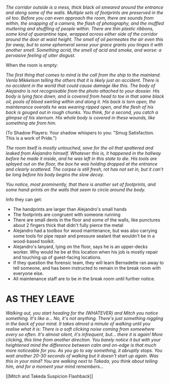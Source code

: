 _The corridor outside is a mess, thick black oil smeared around the entrance and along some of the walls. Multiple sets of footprints are preserved in the oil too. Before you can even approach the room, there are sounds from within, the snapping of a camera, the flash of photography, and the muffled muttering and shuffling of people within. There are thin plastic ribbons, some kind of quarantine tape, wrapped across either side of the corridor around the door at waist height. The smell of oil permeates the air even this far away, but to some ephemeral sense your grace grants you tinges it with another smell. Something acrid, the smell of acid and smoke, and worse: a pervasive feeling of utter disgust._

When the room is empty:

_The first thing that comes to mind is the call from the ship to the mainland. Venla Mikkelson telling the others that it is likely just an accident. There is no accident in the world that could cause damage like this. The body of Alejandro is not recognisable from the photo attached to your dossier. His body is lying face down, and is covered from head to toe in that same black oil, pools of blood swirling within and along it. His back is torn open, the maintenance overalls he was wearing ripped open, and the flesh of his back is gouged out in rough chunks. You think, for a second, you catch a glimpse of his sternum. His whole body is covered in these wounds, like something ate from him._

(To Shadow Players: Your shadow whispers to you: "Smug Satisfaction. This is a work of Pride.")

_The room itself is mostly untouched, save for the oil that spattered and leaked from Alejandro himself. Whatever this is, it happened in the hallway before he made it inside, and he was left in this state to die. His tools are splayed out on the floor, the box he was holding dropped at the entrance and clearly scattered. The corpse is still fresh, rot has not set in, but it can't be long before his body begins the slow decay._

_You notice, most prominently, that there is another set of footprints, and some hand-prints on the walls that seem to circle around the body._

Info they can get:

- The handprints are larger than Alejandro's small hands
- The footprints are congruent with someone running
- There are small dents in the floor and some of the walls, like punctures about 2 fingers thick that didn't fully pierce the metal
- Alejandro had a toolbox for wood maintenance, but was also carrying some tools for pipe repair and pressure sealant that wouldn't be in a wood-based toolkit.
- Alejandro's lanyard, lying on the floor, says he is an upper-decks worker. Why would he be at this location when his job is mostly repair and touching up of guest-facing locations.
- If they question the forensic team, they will learn Bernadette ran away to tell someone, and has been instructed to remain in the break room with everyone else.
- All maintenance staff are to be in the break room until further notice.

# AS THEY LEAVE
_Walking out, you start heading for the (WHATEVER) and Mitch you notice something. It's like a... No, it's not anything. There's just something niggling in the back of your mind. It takes almost a minute of walking until you realise what it is: There is a soft clicking noise coming from somewhere every so often. It's almost silent, it's infrequent, but... there it is again! More clicking, this time from another direction. You barely notice it but with your heightened mind the difference between calm and on-edge is that much more noticeable for you. As you go to say something, it abruptly stops. You wait another 20-30 seconds of walking but it doesn't start up again. Was this in your mind? You are walking next to Takeda, you think about telling him, and for a moment your mind remembers..._

[[Mitch and Takeda Suspicion Flashback]]